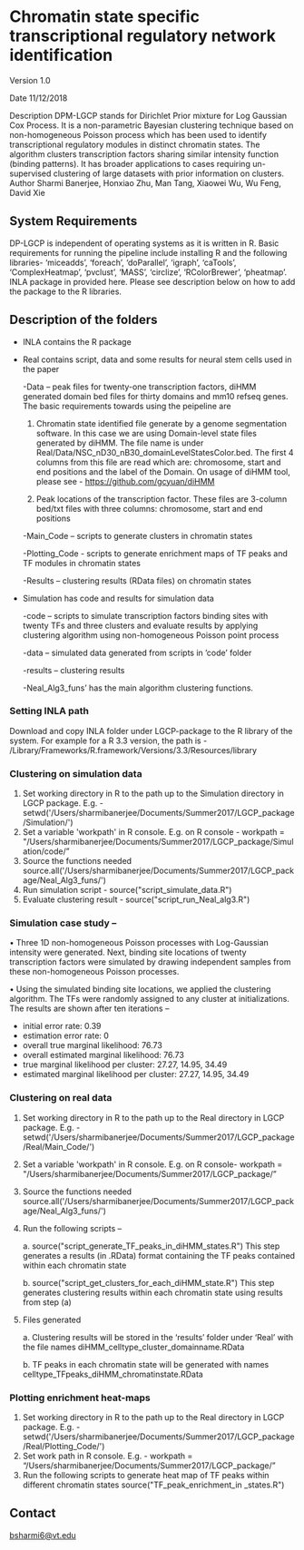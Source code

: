 # Chromatin state specific transcriptional regulatory network identification

Version	1.0

Date		11/12/2018

Description	DPM-LGCP stands for Dirichlet Prior mixture for Log Gaussian Cox Process. It is a non-parametric Bayesian clustering technique based on non-homogeneous Poisson process which has been used to identify transcriptional regulatory modules in distinct chromatin states. The algorithm clusters transcription factors sharing similar intensity function (binding patterns). It has broader applications to cases requiring un-supervised clustering of large datasets with prior information on clusters.	
Author 	Sharmi Banerjee, Honxiao Zhu, Man Tang, Xiaowei Wu, Wu Feng, David Xie	

## System Requirements
DP-LGCP is independent of operating systems as it is written in R. Basic requirements for running the pipeline include installing R and the following libraries- ‘miceadds’, ‘foreach’, ‘doParallel’, ‘igraph’, ‘caTools’, ‘ComplexHeatmap’, ‘pvclust’, ‘MASS’, ‘circlize’, ‘RColorBrewer’, ‘pheatmap’. INLA package in provided here. Please see description below on how to add the package to the R libraries.

## Description of the folders

- INLA contains the R package
- Real contains script, data and some results for neural stem cells used in the paper 
  
  -Data – peak files for twenty-one transcription factors, diHMM generated domain bed files for thirty domains and mm10 refseq genes. The basic requirements towards using the peipeline are 
   
   1. Chromatin state identified file generate by a genome segmentation software. In this case we are using Domain-level state files generated by diHMM. The file name is under Real/Data/NSC_nD30_nB30_domainLevelStatesColor.bed. The first 4 columns from this file are read which are: chromosome, start and end positions and the label of the Domain. On usage of diHMM tool, please see - https://github.com/gcyuan/diHMM
   
   2. Peak locations of the transcription factor. These files are 3-column bed/txt files with three columns: chromosome, start and end positions
  
  -Main_Code – scripts to generate clusters in chromatin states
  
  -Plotting_Code -  scripts to generate enrichment maps of TF peaks and TF modules in chromatin states
  
  -Results – clustering results (RData files) on chromatin states

- Simulation has code and results for simulation data

  -code – scripts to simulate transcription factors binding sites with twenty TFs and three clusters and evaluate results by applying clustering algorithm using non-homogeneous Poisson point process
  
  -data – simulated data generated from scripts in ’code’ folder
  
  -results – clustering results
  
  -Neal_Alg3_funs’ has the main algorithm clustering functions.



### Setting INLA path 
Download and copy INLA folder under LGCP-package to the R library of the system. For example for a R 3.3 version, the path is  - /Library/Frameworks/R.framework/Versions/3.3/Resources/library

### Clustering on simulation data
1.	Set working directory in R to the path up to the Simulation directory in LGCP package. E.g. -
setwd('/Users/sharmibanerjee/Documents/Summer2017/LGCP_package/Simulation/')
2.	Set a variable 'workpath' in R console. E.g. on R console -
workpath = "/Users/sharmibanerjee/Documents/Summer2017/LGCP_package/Simulation/code/”
3. Source the functions needed
source.all('/Users/sharmibanerjee/Documents/Summer2017/LGCP_package/Neal_Alg3_funs/')
4.	Run simulation script -
source("script_simulate_data.R")
5.	Evaluate clustering result -
source("script_run_Neal_alg3.R")

### Simulation case study – 
•	Three 1D non-homogeneous Poisson processes with Log-Gaussian intensity were generated. Next, binding site locations of twenty transcription factors were simulated by drawing independent samples from these non-homogeneous Poisson processes. 

•	Using the simulated binding site locations, we applied the clustering algorithm. The TFs were randomly assigned to any cluster at initializations. The results are shown after ten iterations –
  - initial error rate: 0.39
  - estimation error rate: 0
  - overall true marginal likelihood: 76.73
  - overall estimated marginal likelihood: 76.73
  -	true marginal likelihood per cluster: 27.27, 14.95, 34.49
  -	estimated marginal likelihood per cluster: 27.27, 14.95, 34.49

### Clustering on real data
1.	Set working directory in R to the path up to the Real directory in LGCP package. E.g. -
setwd('/Users/sharmibanerjee/Documents/Summer2017/LGCP_package/Real/Main_Code/')
2.	Set a variable 'workpath' in R console. E.g. on R console-
workpath = "/Users/sharmibanerjee/Documents/Summer2017/LGCP_package/”
3. Source the functions needed
source.all('/Users/sharmibanerjee/Documents/Summer2017/LGCP_package/Neal_Alg3_funs/')
4.	Run the following scripts –

    a. source("script_generate_TF_peaks_in_diHMM_states.R")
This step generates a results (in .RData) format containing the TF peaks contained within each chromatin state

    b. source("script_get_clusters_for_each_diHMM_state.R")
This step generates clustering results within each chromatin state using results from step (a)

5.	Files generated 

    a.	Clustering results will be stored in the ‘results’ folder under ‘Real’ with the file names diHMM_celltype_cluster_domainname.RData
    
    b.	TF peaks in each chromatin state will be generated with names celltype_TFpeaks_diHMM_chromatinstate.RData

### Plotting enrichment heat-maps
1.	Set working directory in R to the path up to the Real directory in LGCP package. E.g. -
setwd('/Users/sharmibanerjee/Documents/Summer2017/LGCP_package/Real/Plotting_Code/')
2.	Set work path in R console. E.g. -
workpath = “/Users/sharmibanerjee/Documents/Summer2017/LGCP_package/”
3.	Run the following scripts to generate heat map of TF peaks within different chromatin states
source("TF_peak_enrichment_in _states.R")


## Contact
bsharmi6@vt.edu
